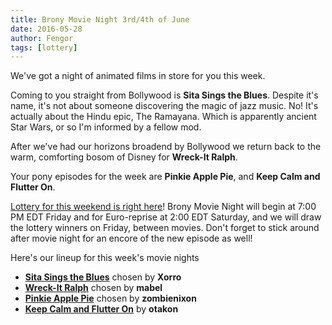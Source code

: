 ```yaml
---
title: Brony Movie Night 3rd/4th of June
date: 2016-05-28
author: Fengor
tags: [lottery]
---
```


We've got a night of animated films in store for you this week.

Coming to you straight from Bollywood is **Sita Sings the Blues**. Despite it's name, it's not about someone discovering the magic of jazz music. No! It's actually about the Hindu epic, The Ramayana. Which is apparently ancient Star Wars, or so I'm informed by a fellow mod.

After we've had our horizons broadend by Bollywood we return back to the warm, comforting bosom of Disney for **Wreck-It Ralph**.

Your pony episodes for the week are **Pinkie Apple Pie**, and **Keep Calm and Flutter On**.

[Lottery for this weekend is right here][lotto]! Brony Movie Night will begin at 7:00 PM EDT Friday and for Euro-reprise at 2:00 EDT Saturday, and we will draw the lottery winners on Friday, between movies. Don't forget to stick around after movie night for an encore of the new episode as well!

Here's our lineup for this week's movie nights

 - **[Sita Sings the Blues][m1]** chosen by **Xorro**
 - **[Wreck-It Ralph][m2]** chosen by **mabel**
 - **[Pinkie Apple Pie][p1]** chosen by **zombienixon**
 - **[Keep Calm and Flutter On][p2]** by **otakon**

[m1]: http://www.imdb.com/title/tt1172203
[m2]: http://www.imdb.com/title/tt1772341
[p1]: http://www.imdb.com/title/tt3098660/?ref_=ttep_ep9
[p2]: http://www.imdb.com/title/tt2516582/?ref_=ttep_ep10
[lotto]: https://bronystate.typeform.com/to/SXuxnn
